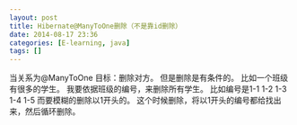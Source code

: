 ```yaml
---
layout: post
title: Hibernate@ManyToOne删除（不是靠id删除）
date: 2014-08-17 23:36
categories: [E-learning, java]
tags: []
---
```

当关系为@ManyToOne
目标：删除对方。
但是删除是有条件的。
比如一个班级有很多的学生。
我要依据班级的编号，来删除所有学生。
比如编号是1-1
1-2
1-3
1-4
1-5
而要模糊的删除以1开头的。
这个时候删除，将以1开头的编号都给找出来，然后循环删除。
